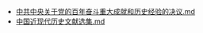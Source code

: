 - [中共中央关于党的百年奋斗重大成就和历史经验的决议.md](3000-自考\资料\KM01-中国近现代史纲要\05-中国近现代历史文献选集\2012-\2021\中共中央关于党的百年奋斗重大成就和历史经验的决议.md)- [中国近现代历史文献选集.md](3000-自考\资料\KM01-中国近现代史纲要\05-中国近现代历史文献选集\中国近现代历史文献选集.md)
